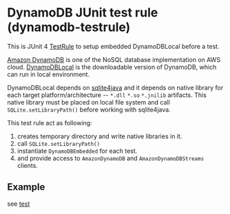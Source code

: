 # DynamoDB JUnit test rule (dynamodb-testrule)

This is JUnit 4 [TestRule](http://junit.org/junit4/javadoc/4.12/org/junit/rules/TestRule.html) to setup embedded DynamoDBLocal before a test.

[Amazon DynamoDB](https://aws.amazon.com/dynamodb/) is one of the NoSQL database implementation on AWS cloud.
[DynamoDBLocal](https://docs.aws.amazon.com/amazondynamodb/latest/developerguide/DynamoDBLocal.html) is the downloadable version of DynamoDB, which can run in local environment.

DynamoDBLocal depends on [sqlite4java](https://bitbucket.org/almworks/sqlite4java) and it depends on native library for each target platform/architecture -- `*.dll` `*.so` `*.jnilib` artifacts.  This native library must be placed on local file system and call `SQLite.setLibraryPath()` before working with sqlite4java.

This test rule act as following:

1. creates temporary directory and write native libraries in it.
2. call `SQLite.setLibraryPath()`
3. instantiate `DynamoDBEmbedded` for each test.
4. and provide access to `AmazonDynamoDB` and `AmazonDynamoDBStreams` clients.

## Example

see [test](src/test/java/jp/xet/dynamodbtestrule/DynamoDbLocalRuleTest.java)
